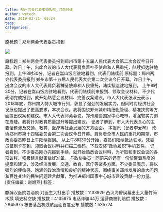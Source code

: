 ```yaml
---
title: 郑州两会代表委员报到_河南频道
author: wetech
date: 2019-02-21- 05:24
tags: 
categories: 
---
```

原标题：郑州两会代表委员报到
<!-- more -->
                
<img align="center" border="0" src="http://p2.ifengimg.com/a/2016/0810/204c433878d5cf9size1_w16_h16.png" />
                
            
原标题：郑州两会代表委员报到郑州市第十五届人民代表大会第二次会议今日开幕。昨日上午，出席会议的市人大代表肩负着神圣使命和人民重托，陆续抵达驻地报到。上午8时30分，记者在嵩山饭店驻地看到，代表们陆续前
原标题：郑州两会代表委员报到
郑州市第十五届人民代表大会第二次会议今日开幕。昨日上午，出席会议的市人大代表肩负着神圣使命和人民重托，陆续抵达驻地报到。
上午8时30分，记者在嵩山饭店驻地看到，代表们陆续前来报到、领取会议材料。不少代表刚完成报到，就开始熟悉会议材料、完善议案建议。市人大代表张淑云表示，2018年底，郑州跨入特大城市行列，彰显了强劲的发展实力，但同时对经济社会发展也提出了更高要求，本次会议，我将围绕郑州城市精细化管理、精准扶贫等方面提出议案和建议。市人大代表郭芙蓉说，郑州建设国家中心城市，增强软实力迫在眉睫。我将针对教育质量提升等提出建议。
记者了解到，市人大代表关心的主要话题涉及交通、教育、医疗等社会发展的方方面面。
本报讯（记者李爱琴） 政协郑州市第十四届委员会第二次会议今日开幕。肩负着全市人民的重托和期望，市政协委员昨日上午陆续报到。
从上午8时30分开始，委员们陆续抵达驻地，凭委员证刷卡签到，领取会议材料并扫描二维码，下载安装“政协履职”手机软件。
记者看到，不少委员刚办完报到手续，就开始熟悉会议材料，为听取和审议会议的各项议程、积极建言献策做好准备。
与政协委员一同前来的还有一份份带着热度的提案和建议，涉及经济发展、交通、教育、医疗等诸多方面。不少委员表示，将以强烈的使命感、饱满的政治热情和良好的精神状态，围绕事关郑州发展的重大问题和百姓关注的民生问题建言献策，为推进郑州国家中心城市建设贡献一份力量。
[责任编辑：赵旭燕]
标签：
 
             
滕醉汉医院耍酒疯 对医生大打出手
播放数：1133929
西汉海昏侯墓出土大量竹简木牍 填史料空缺
播放数：4135875
电话诈骗44万 运营商被判赔偿
播放数：2845975
被击落战机残骸画面首度公布
播放数：535774
